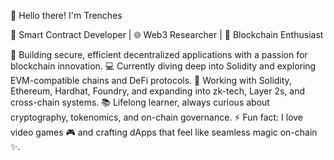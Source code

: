   👋 Hello there! I'm Trenches 

🔗 Smart Contract Developer | 🌐 Web3 Researcher | 🧠 Blockchain Enthusiast

🌟 Building secure, efficient decentralized applications with a passion for blockchain innovation.
💻 Currently diving deep into Solidity and exploring EVM-compatible chains and DeFi protocols.
🧱 Working with Solidity, Ethereum, Hardhat, Foundry, and expanding into zk-tech, Layer 2s, and cross-chain systems.
📚 Lifelong learner, always curious about cryptography, tokenomics, and on-chain governance.
⚡ Fun fact: I love video games 🎮 and crafting dApps that feel like seamless magic on-chain ✨.
